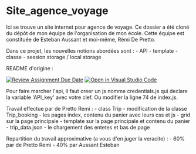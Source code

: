 # Site_agence_voyage

Ici se trouve un site internet pour agence de voyage.
Ce dossier a été cloné du dépôt de mon équipe de l'organisation de mon école.
Cette équipe est constituée de Esteban Aussant et moi-même, Rémi De Pretto.

Dans ce projet, les nouvelles notions abordées sont :
    - API
    - template
    - classe
    - session storage / local storage



README d'origine :

[![Review Assignment Due Date](https://classroom.github.com/assets/deadline-readme-button-24ddc0f5d75046c5622901739e7c5dd533143b0c8e959d652212380cedb1ea36.svg)](https://classroom.github.com/a/YjeKCuET)
[![Open in Visual Studio Code](https://classroom.github.com/assets/open-in-vscode-718a45dd9cf7e7f842a935f5ebbe5719a5e09af4491e668f4dbf3b35d5cca122.svg)](https://classroom.github.com/online_ide?assignment_repo_id=12283702&assignment_repo_type=AssignmentRepo)

Pour faire marcher l'api, il faut creer un js nomme credentials.js qui declare la variable 'API_key' avec votre clef. Ou modifier la ligne 74 de index.js.

Travail effectue par de Pretto Remi :
    - class Trip
    - modification de la classe Trip_booking
    - les pages index, contenu du panier avec leurs css et js
    - grid sur la page principale
    - template sur la page principale et contenu du panier
    - trip_data.json
    - le chargement des entetes et bas de page

Repartition du travail approximative (a vous d'en juger la veracite) :
    - 60% par de Pretto Remi
    - 40% par Aussant Esteban
